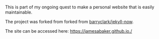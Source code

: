 This is part of my ongoing quest to make a personal website that is easily maintainable.

The project was forked from forked from [barryclark/jekyll-now](https://github.com/barryclark/jekyll-now).

The site can be accessed here: https://jamesabaker.github.io./
